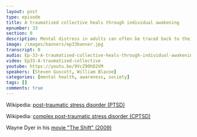 ```yaml
---
layout: post
type: episode
title: A traumatised collective heals through individual awakening
epnumber: 33
section: 0
description: Mental distress in adults can often be traced back to their childhood. The underlying traumatic experience in the past has been suppressed so that every-day life can continue in a more or less normal way. There are indications of a society-wide trauma complex that causes the majority of us to remain subdued and obedient to authoritarianism our entire lives. But it is so subtle and unconscious that we have become blind and acquiescent to ongoing oppression. Who will discover this hidden snare in their psyche and consciously step out of it?
image: /images/banners/ep33banner.jpg
transcript: 0
audio: Ep-33-A-traumatised-collective-heals-through-individual-awakening-e1um1h2
video: Ep33-A-traumatised-collective
youtube: https://youtu.be/9VcZ9OhD2VM
speakers: [Steven Guscott, William Blacoe]
categories: [mental health, awareness, society]
tags: []
comments: true
---
```

Wikipedia: <a href="https://en.wikipedia.org/wiki/Post-traumatic_stress_disorder">post-traumatic stress disorder (PTSD)</a>

Wikipedia: <a href="https://en.wikipedia.org/wiki/Complex_post-traumatic_stress_disorder">complex post-traumatic stress disorder (CPTSD)</a>

Wayne Dyer in his <a href="https://odysee.com/@UNIFYD3023:9/The-Shift-by-Wayne-Dyer:c">movie "The Shift" (2009)</a>
